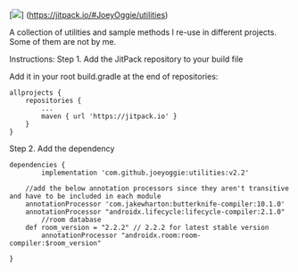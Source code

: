 [![](https://jitpack.io/v/JoeyOggie/utilities.svg)]
(https://jitpack.io/#JoeyOggie/utilities)


A collection of utilities and sample methods I re-use in different projects. Some of them are not by me.

Instructions:
Step 1. Add the JitPack repository to your build file

Add it in your root build.gradle at the end of repositories:

	allprojects {
		repositories {
			...
			maven { url 'https://jitpack.io' }
		}
	}

Step 2. Add the dependency

	dependencies {
	        implementation 'com.github.joeyoggie:utilities:v2.2'
		
		//add the below annotation processors since they aren't transitive and have to be included in each module
		annotationProcessor 'com.jakewharton:butterknife-compiler:10.1.0'
		annotationProcessor "androidx.lifecycle:lifecycle-compiler:2.1.0"
    		//room database
		def room_version = "2.2.2" // 2.2.2 for latest stable version
    		annotationProcessor "androidx.room:room-compiler:$room_version"
		
	}

